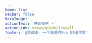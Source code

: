 ```yaml
---
home: true
navbar: false
heroImage: 
actionText: '开始使用 →'
actionLink: views/guide/install
footer: '@苏成勇--一个极简的Vue UI组件库'
---
```

<ClientOnly>
  <simple-home/>
</ClientOnly>